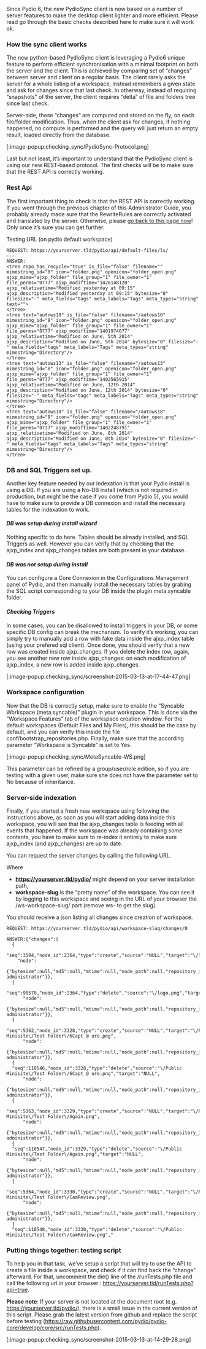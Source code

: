 Since Pydio 6, the new PydioSync client is now based on a number of server features to make the desktop client lighter and more efficient. Please read go through the basic checks described here to make sure it will work ok.

### How the sync client works

The new python-based PydioSync client is leveraging a Pydio6 unique feature to perform efficient synchronisation with a minimal footprint on both the server and the client. This is achieved by comparing set of “changes” between server and client on a regular basis. The client rarely asks the server for a whole listing of a workspace, instead remembers a given state and ask for changes since that last check. In otherway, instead of requiring “snapshots” of the server, the client requires “delta” of file and folders tree since last check.

Server-side, these “changes” are computed and stored on the fly, on each file/folder modification. Thus, when the client ask for changes, if nothing happened, no compute is performed and the query will just return an empty result, loaded directly from the database.

[:image-popup:checking_sync/PydioSync-Protocol.png]

Last but not least, it’s important to understand that the PydioSync client is using our new REST-based protocol. The first checks will be to make sure that the REST API is correctly working.

### Rest Api

The first important thing to check is that the REST API is correctly working. If you went through the previous chapter of this Administrator Guide, you probably already made sure that the RewriteRules are correctly activated and translated by the server. Otherwise, please [go back to this page now](https://pyd.io/docs/v6/getting-started/check-apis/)! Only once it’s sure you can get further.

Testing URL (on pydio default workspace)

    REQUEST: https://yourserver.tld/pydio/api/default-files/ls/
    ---
    ANSWER:
    <tree repo_has_recycle="true" is_file="false" filename="" mimestring_id="8" icon="folder.png" openicon="folder_open.png" ajxp_mime="ajxp_folder" file_group="1" file_owner="1" file_perms="0777" ajxp_modiftime="1426148120" ajxp_relativetime="Modified yesterday at 09:15" ajxp_description="Modified yesterday at 09:15" bytesize="0" filesize="-" meta_fields="tags" meta_labels="Tags" meta_types="string" text="">
    </tree>
    <tree text="autows10" is_file="false" filename="/autows10" mimestring_id="8" icon="folder.png" openicon="folder_open.png" ajxp_mime="ajxp_folder" file_group="1" file_owner="1" file_perms="0777" ajxp_modiftime="1401974077" ajxp_relativetime="Modified on June, 5th 2014" ajxp_description="Modified on June, 5th 2014" bytesize="0" filesize="-" meta_fields="tags" meta_labels="Tags" meta_types="string" mimestring="Directory"/>
    </tree>
    <tree text="autows13" is_file="false" filename="/autows13" mimestring_id="8" icon="folder.png" openicon="folder_open.png" ajxp_mime="ajxp_folder" file_group="1" file_owner="1" file_perms="0777" ajxp_modiftime="1402565915" ajxp_relativetime="Modified on June, 12th 2014" ajxp_description="Modified on June, 12th 2014" bytesize="0" filesize="-" meta_fields="tags" meta_labels="Tags" meta_types="string" mimestring="Directory"/>
    </tree>
    <tree text="autows18" is_file="false" filename="/autows18" mimestring_id="8" icon="folder.png" openicon="folder_open.png" ajxp_mime="ajxp_folder" file_group="1" file_owner="1" file_perms="0777" ajxp_modiftime="1402248791" ajxp_relativetime="Modified on June, 8th 2014" ajxp_description="Modified on June, 8th 2014" bytesize="0" filesize="-" meta_fields="tags" meta_labels="Tags" meta_types="string" mimestring="Directory"/>
    </tree>

### DB and SQL Triggers set up.

Another key feature needed by our indexation is that your Pydio install is using a DB. If you are using a No-DB install (which is not required in production, but might be the case if you come from Pydio 5), you would have to make sure to provide a DB connexion and install the necessary tables for the indexation to work.

#### _DB was setup during install wizard_

Nothing specific to do here. Tables should be already installed, and SQL Triggers as well. However you can verify that by checking that the ajxp_index and ajxp_changes tables are both present in your database.

#### _DB was not setup during install_

You can configure a Core Connexion in the Configurations Management panel of Pydio, and then manually install the necessary tables by grabing the SQL script corresponding to your DB inside the plugin meta.syncable folder.

#### _Checking Triggers_

In some cases, you can be disallowed to install triggers in your DB, or some specific DB config can break the mechanism. To verify it’s working, you can simply try to manually add a row with fake data inside the ajxp_index table (using your prefered sql client). Once done, you should verify that a new row was created inside ajxp_changes. If you delete the index row, again, you see another new row inside ajxp_changes: on each modification of ajxp_index, a new row is added inside ajxp_changes.

[:image-popup:checking_sync/screenshot-2015-03-13-at-17-44-47.png]

### Workspace configuration
Now that the DB is correctly setup, make sure to enable the “Syncable Workspace (meta.syncable)” plugin in your workspace. This is done via the “Workspace Features” tab of the workspace creation window. For the default workspaces (Default Files and My Files), this should be the case by default, and you can verify this inside the file conf/bootstrap_repositories.php. Finally, make sure that the according parameter “Workspace is Syncable” is set to Yes.

[:image-popup:checking_sync/MetaSyncable-WS.png]

This parameter can be refined by a group/user/role edition, so if you are testing with a given user, make sure she does not have the parameter set to No because of inheritance.

### Server-side indexation
Finally, if you started a fresh new workspace using following the instructions above, as soon as you will start adding data inside this workspace, you will see that the ajxp_changes table is feeding with all events that happened. If the workspace was already containing some contents, you have to make sure to re-index it entirely to make sure ajxp_index (and ajxp_changes) are up to date.

You can request the server changes by calling the following URL.

Where

+ **https://yourserver.tld/pydio/** might depend on your server installation path,
+ **workspace-slug** is the “pretty name” of the workspace. You can see it by logging to this workspace and seeing in the URL of your browser the /ws-workspace-slug/ part (remove ws- to get the slug).

You should receive a json listing all changes since creation of workspace.

    REQUEST: https://yourserver.tld/pydio/api/workspace-slug/changes/0
    ---
    ANSWER:{"changes":[
      {
      "seq":3504,"node_id":2364,"type":"create","source":"NULL","target":"\/logo.png",
        "node":
          {"bytesize":null,"md5":null,"mtime":null,"node_path":null,"repository_identifier":"1-administrator"}},
      {
      "seq":98570,"node_id":2364,"type":"delete","source":"\/logo.png","target":"NULL",
          "node":
            {"bytesize":null,"md5":null,"mtime":null,"node_path":null,"repository_identifier":"1-administrator"}},
      {
      "seq":5362,"node_id":3328,"type":"create","source":"NULL","target":"\/Public Minisite\/Test Folder\/6Capt @ ure.png",
          "node":
            {"bytesize":null,"md5":null,"mtime":null,"node_path":null,"repository_identifier":"1-administrator"}},
      {
      "seq":110546,"node_id":3328,"type":"delete","source":"\/Public Minisite\/Test Folder\/6Capt @ ure.png","target":"NULL",
          "node":
            {"bytesize":null,"md5":null,"mtime":null,"node_path":null,"repository_identifier":"1-administrator"}},
      {
      "seq":5363,"node_id":3329,"type":"create","source":"NULL","target":"\/Public Minisite\/Test Folder\/Again.png",
          "node":
            {"bytesize":null,"md5":null,"mtime":null,"node_path":null,"repository_identifier":"1-administrator"}},
      {
      "seq":110547,"node_id":3329,"type":"delete","source":"\/Public Minisite\/Test Folder\/Again.png","target":"NULL",
          "node":
            {"bytesize":null,"md5":null,"mtime":null,"node_path":null,"repository_identifier":"1-administrator"}},
      {
      "seq":5364,"node_id":3330,"type":"create","source":"NULL","target":"\/Public Minisite\/Test Folder\/CamReview.png",
          "node":
            {"bytesize":null,"md5":null,"mtime":null,"node_path":null,"repository_identifier":"1-administrator"}},
      {
      "seq":110548,"node_id":3330,"type":"delete","source":"\/Public Minisite\/Test Folder\/CamReview.png","

### Putting things together: testing script
To help you in that task, we’ve setup a script that will try to use the API to create a file inside a workspace, and check if it can find back the “change” afterward. For that, uncomment the die() line of the /runTests.php file and call the following url in your browser : https://yourserver.tld/runTests.php?api=true.

**Please note**: If your server is not located at the document root (e.g. https://yourserver.tld/pydio/), there is a small issue in the current version of this script. Please grab the latest version from github and replace the script before testing (https://raw.githubusercontent.com/pydio/pydio-core/develop/core/src/runTests.php).

[:image-popup:checking_sync/screenshot-2015-03-13-at-14-29-28.png]

